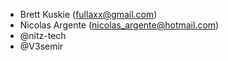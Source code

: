 * Brett Kuskie (fullaxx@gmail.com)
* Nicolas Argente (nicolas_argente@hotmail.com)
* @nitz-tech
* @V3semir
